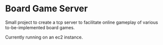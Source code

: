 # Board Game Server

Small project to create a tcp server to facilitate online gameplay of various to-be-implemented board games.

Currently running on an ec2 instance.
